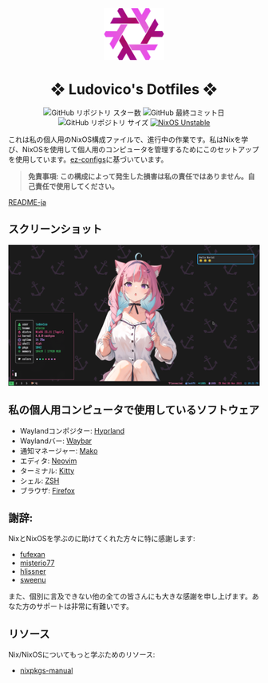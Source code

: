 <div align="center">
    <img alt="NixOS" src="assets/nix-snowflake.svg" width="120px"/>
    <h1>❖ Ludovico's Dotfiles ❖</h1>
    <img src="https://img.shields.io/github/stars/ludovicopiero/dotfiles?style=for-the-badge&labelColor=1B2330&color=ef65ea" alt="GitHub リポジトリ スター数"/>
    <img src="https://img.shields.io/github/last-commit/ludovicopiero/dotfiles?style=for-the-badge&labelColor=1B2330&color=ef65ea" alt="GitHub 最終コミット日"/>
    <img src="https://img.shields.io/github/repo-size/ludovicopiero/dotfiles?style=for-the-badge&labelColor=1B2330&color=ef65ea" alt="GitHub リポジトリ サイズ"/>
    <a href="https://nixos.org" target="_blank">
        <img src="https://img.shields.io/badge/NixOS-unstable-blue.svg?style=for-the-badge&labelColor=1B2330&logo=NixOS&logoColor=white&color=ef65ea" alt="NixOS Unstable"/>
    </a>
</div>

これは私の個人用のNixOS構成ファイルで、進行中の作業です。私はNixを学び、NixOSを使用して個人用のコンピュータを管理するためにこのセットアップを使用しています。[ez-configs](https://github.com/ehllie/ez-configs)に基づいています。

> **免責事項: この構成によって発生した損害は私の責任ではありません。自己責任で使用してください。**

[README-ja](README-ja.md)

## **スクリーンショット**

![スクリーンショット](assets/ss.png)

## **私の個人用コンピュータで使用しているソフトウェア**

- Waylandコンポジター: [Hyprland](https://hyprland.org)
- Waylandバー: [Waybar](https://github.com/Alexays/Waybar)
- 通知マネージャー: [Mako](https://github.com/emersion/mako)
- エディタ: [Neovim](https://neovim.io/)
- ターミナル: [Kitty](https://github.com/kovidgoyal/kitty)
- シェル: [ZSH](https://www.zsh.org/)
- ブラウザ: [Firefox](https://www.mozilla.org/en-US/firefox)

## **謝辞:**

NixとNixOSを学ぶのに助けてくれた方々に特に感謝します:

- [fufexan](https://github.com/fufexan)
- [misterio77](https://github.com/misterio77)
- [hlissner](https://github.com/hlissner)
- [sweenu](https://github.com/sweenu)

また、個別に言及できない他の全ての皆さんにも大きな感謝を申し上げます。あなた方のサポートは非常に有難いです。

## **リソース**

Nix/NixOSについてもっと学ぶためのリソース:

- [nixpkgs-manual](https://nixos.org/manual/nixpkgs/stable/)
